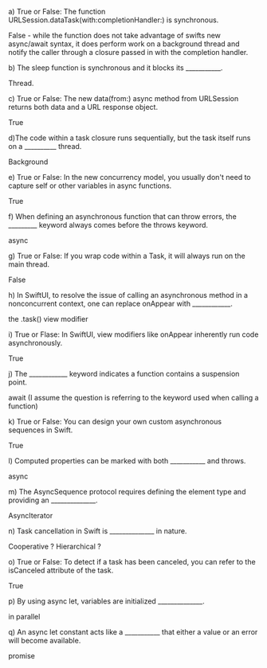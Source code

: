 a) True or False: The function URLSession.dataTask(with:completionHandler:) is synchronous.

False - while the function does not take advantage of swifts new async/await syntax, it does perform work on a background thread and notify the caller through a closure passed in with the completion handler.


b) The sleep function is synchronous and it blocks its ___________.

Thread.


c) True or False: The new data(from:) async method from URLSession returns both data and a URL response object.

True

d)The code within a task closure runs sequentially, but the task itself runs on a __________ thread.

Background

e) True or False: In the new concurrency model, you usually don't need to capture self or other variables in async functions.

True

f) When defining an asynchronous function that can throw errors, the _________ keyword always comes before the throws keyword.

async

g) True or False: If you wrap code within a Task, it will always run on the main thread.

False

h) In SwiftUI, to resolve the issue of calling an asynchronous method in a nonconcurrent context, one can replace onAppear with ____________.


the .task() view modifier

i) True or Flase: In SwiftUI, view modifiers like onAppear inherently run code asynchronously.

True


j) The ____________ keyword indicates a function contains a suspension point.

await (I assume the question is referring to the keyword used when calling a function)


k) True or False: You can design your own custom asynchronous sequences in Swift.

True

l) Computed properties can be marked with both ___________ and throws.

async

m) The AsyncSequence protocol requires defining the element type and providing an ______________.  

AsyncIterator

n) Task cancellation in Swift is ______________ in nature.

Cooperative ? Hierarchical ? 

o) True or False: To detect if a task has been canceled, you can refer to the isCanceled attribute of the task.

True

p) By using async let, variables are initialized ______________.

in parallel

q) An async let constant acts like a ___________ that either a value or an error will become available.

promise

